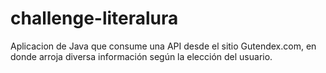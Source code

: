 # challenge-literalura
Aplicacion de Java que consume una API desde el sitio Gutendex.com, en donde arroja diversa información según la elección del usuario.
